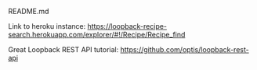 README.md

Link to heroku instance: https://loopback-recipe-search.herokuapp.com/explorer/#!/Recipe/Recipe_find

Great Loopback REST API tutorial: https://github.com/optis/loopback-rest-api
